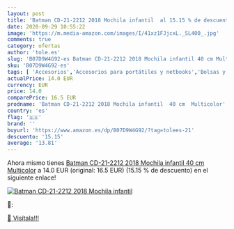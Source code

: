 ```yaml
---
layout: post
title: 'Batman CD-21-2212 2018 Mochila infantil  al 15.15 % de descuento'
date: 2020-09-29 10:55:22
image: 'https://m.media-amazon.com/images/I/41xz1FJjcxL._SL400_.jpg'
comments: true
category: ofertas
author: 'tole.es'
slug: 'B07D9W4G92-es Batman CD-21-2212 2018 Mochila infantil 40 cm Multicolor'
sku: 'B07D9W4G92-es'
tags: [ 'Accesorios','Accesorios para portátiles y netbooks','Bolsas y fundas para portátiles y netbooks','Bolígrafos, lápices y útiles de escritura','Fundas blandas para portátiles y netbooks','Informática','Oficina y papelería','Rotuladores permanentes','Rotuladores y subrayadores','mochila', ]
actualPrice: 14.0 EUR
currency: EUR
price: 14.0
comparePrice: 16.5 EUR
prodname: 'Batman CD-21-2212 2018 Mochila infantil  40 cm  Multicolor'
country: 'es'
flag: '🇪🇸'
brand: ''
buyurl: 'https://www.amazon.es/dp/B07D9W4G92/?tag=tolees-21'
descuento: '15.15'
average: '13.81'
---
```


Ahora mismo tienes [Batman CD-21-2212 2018 Mochila infantil  40 cm  Multicolor](https://www.amazon.es/dp/B07D9W4G92/?tag=tolees-21) a 14.0 EUR (original: 16.5 EUR) (15.15 %  de descuento) en el siguiente enlace!

[![Batman CD-21-2212 2018 Mochila infantil ](https://m.media-amazon.com/images/I/41xz1FJjcxL._SL400_.jpg)](https://www.amazon.es/dp/B07D9W4G92/?tag=tolees-21)

🔎:


[🛒 Visítala!!!](https://www.amazon.es/dp/B07D9W4G92/?tag=tolees-21)
